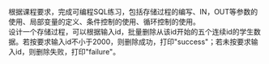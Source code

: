 根据课程要求，完成可编程SQL练习，包括存储过程的编写、IN，OUT等参数的使用、局部变量的定义、条件控制的使用、循环控制的使用。  
设计一个存储过程，可以根据输入id，批量删除从该id开始的五个连续id的学生数据。若按要求输入id不小于2000，则删除成功，打印"success"；若未按要求输入id，则删除失败，打印"failure"。
